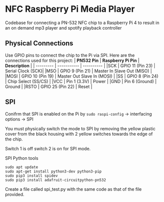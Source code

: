 # NFC Raspberry Pi Media Player
Codebase for connecting a PN-532 NFC chip to a Raspberry Pi 4 to result in an on demand mp3 player and spotify playback controller

## Physical Connections
Use GPIO pins to connect the chip to the Pi via SPI.
Here are the connections used for this project:
| **PN532 Pin** |	**Raspberry Pi Pin** | **Description** |
| --------- | ----------- | ---------- |
|SCK |	GPIO 11 (Pin 23) | Serial Clock (SCK)|
|MSO | GPIO 9 (Pin 21) | Master In Slave Out (MISO) |
|MOSI	| GPIO 10 (Pin 19) | Master Out Slave In (MOSI) |
|SS	| GPIO 8 (Pin 24)	| Chip Select (SS/CS) |
|VCC	| Pin 1 (3.3V)	| Power |
|GND	| Pin 6 (Ground)	| Ground |
|RSTO	| GPIO 25 (Pin 22) |	Reset |



## SPI 
Conifrm that SPI is enabled on the Pi by
`sudo raspi-config` -> interfacing options -> SPI 

You must physically switch the mode to SPI by removing the yellow plastic cover from the black housing with 2 yellow switches towards the edge of the chip.

Switch 1 is off switch 2 is on for SPI mode.

SPI Python tools 
```
sudo apt update
sudo apt-get install python3-dev python3-pip
sudo pip3 install spidev
sudo pip3 install adafruit-circuitpython-pn532
```
Create a file called spi_test.py with the same code as that of the file provided.
